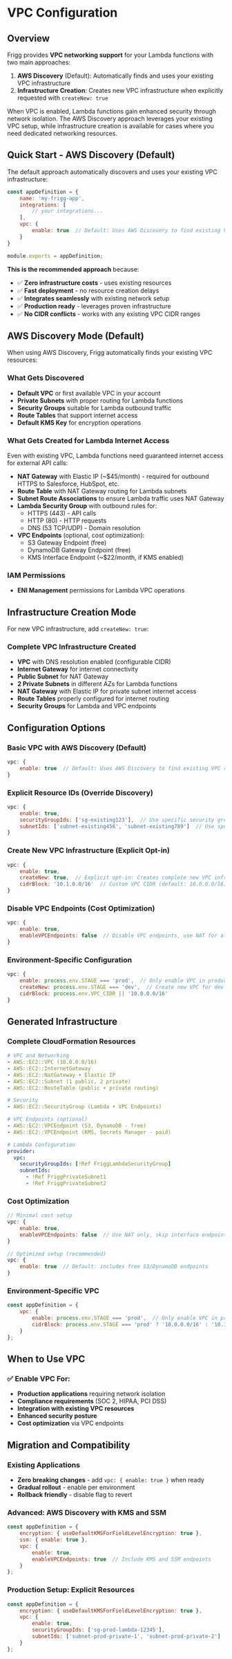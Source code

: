 # VPC Configuration

## Overview

Frigg provides **VPC networking support** for your Lambda functions with two main approaches:

1. **AWS Discovery** (Default): Automatically finds and uses your existing VPC infrastructure
2. **Infrastructure Creation**: Creates new VPC infrastructure when explicitly requested with `createNew: true`

When VPC is enabled, Lambda functions gain enhanced security through network isolation. The AWS Discovery approach leverages your existing VPC setup, while infrastructure creation is available for cases where you need dedicated networking resources.

## Quick Start - AWS Discovery (Default)

The default approach automatically discovers and uses your existing VPC infrastructure:

```javascript
const appDefinition = {
    name: 'my-frigg-app',
    integrations: [
        // your integrations...
    ],
    vpc: {
        enable: true  // Default: Uses AWS Discovery to find existing VPC resources
    }
}

module.exports = appDefinition;
```

**This is the recommended approach** because:
- ✅ **Zero infrastructure costs** - uses existing resources
- ✅ **Fast deployment** - no resource creation delays  
- ✅ **Integrates seamlessly** with existing network setup
- ✅ **Production ready** - leverages proven infrastructure
- ✅ **No CIDR conflicts** - works with any existing VPC CIDR ranges

## AWS Discovery Mode (Default)

When using AWS Discovery, Frigg automatically finds your existing VPC resources:

### What Gets Discovered
- **Default VPC** or first available VPC in your account
- **Private Subnets** with proper routing for Lambda functions
- **Security Groups** suitable for Lambda outbound traffic
- **Route Tables** that support internet access
- **Default KMS Key** for encryption operations

### What Gets Created for Lambda Internet Access
Even with existing VPC, Lambda functions need guaranteed internet access for external API calls:

- **NAT Gateway** with Elastic IP (~$45/month) - required for outbound HTTPS to Salesforce, HubSpot, etc.
- **Route Table** with NAT Gateway routing for Lambda subnets
- **Subnet Route Associations** to ensure Lambda traffic uses NAT Gateway
- **Lambda Security Group** with outbound rules for:
  - HTTPS (443) - API calls
  - HTTP (80) - HTTP requests  
  - DNS (53 TCP/UDP) - Domain resolution
- **VPC Endpoints** (optional, cost optimization):
  - S3 Gateway Endpoint (free)
  - DynamoDB Gateway Endpoint (free)
  - KMS Interface Endpoint (~$22/month, if KMS enabled)

### IAM Permissions
- **ENI Management** permissions for Lambda VPC operations

## Infrastructure Creation Mode

For new VPC infrastructure, add `createNew: true`:

### Complete VPC Infrastructure Created
- **VPC** with DNS resolution enabled (configurable CIDR)
- **Internet Gateway** for internet connectivity
- **Public Subnet** for NAT Gateway
- **2 Private Subnets** in different AZs for Lambda functions
- **NAT Gateway** with Elastic IP for private subnet internet access
- **Route Tables** properly configured for internet routing
- **Security Groups** for Lambda and VPC endpoints

## Configuration Options

### Basic VPC with AWS Discovery (Default)
```javascript
vpc: {
    enable: true  // Default: Uses AWS Discovery to find existing VPC resources
}
```

### Explicit Resource IDs (Override Discovery)
```javascript
vpc: {
    enable: true,
    securityGroupIds: ['sg-existing123'],  // Use specific security groups
    subnetIds: ['subnet-existing456', 'subnet-existing789']  // Use specific subnets
}
```

### Create New VPC Infrastructure (Explicit Opt-in)
```javascript
vpc: {
    enable: true,
    createNew: true,  // Explicit opt-in: Creates complete new VPC infrastructure
    cidrBlock: '10.1.0.0/16'  // Custom VPC CIDR (default: 10.0.0.0/16)
}
```

### Disable VPC Endpoints (Cost Optimization)
```javascript
vpc: {
    enable: true,
    enableVPCEndpoints: false  // Disable VPC endpoints, use NAT for all traffic
}
```

### Environment-Specific Configuration
```javascript
vpc: {
    enable: process.env.STAGE === 'prod',  // Only enable VPC in production
    createNew: process.env.STAGE === 'dev',  // Create new VPC for dev environments
    cidrBlock: process.env.VPC_CIDR || '10.0.0.0/16'
}
```

## Generated Infrastructure

### Complete CloudFormation Resources
```yaml
# VPC and Networking
- AWS::EC2::VPC (10.0.0.0/16)
- AWS::EC2::InternetGateway
- AWS::EC2::NatGateway + Elastic IP
- AWS::EC2::Subnet (1 public, 2 private)
- AWS::EC2::RouteTable (public + private routing)

# Security
- AWS::EC2::SecurityGroup (Lambda + VPC Endpoints)

# VPC Endpoints (optional)
- AWS::EC2::VPCEndpoint (S3, DynamoDB - free)
- AWS::EC2::VPCEndpoint (KMS, Secrets Manager - paid)

# Lambda Configuration
provider:
  vpc:
    securityGroupIds: [!Ref FriggLambdaSecurityGroup]
    subnetIds: 
      - !Ref FriggPrivateSubnet1
      - !Ref FriggPrivateSubnet2
```

### Cost Optimization
```javascript
// Minimal cost setup
vpc: {
    enable: true,
    enableVPCEndpoints: false  // Use NAT only, skip interface endpoints
}

// Optimized setup (recommended)
vpc: {
    enable: true  // Default: includes free S3/DynamoDB endpoints
}
```

### Environment-Specific VPC
```javascript
const appDefinition = {
    vpc: {
        enable: process.env.STAGE === 'prod',  // Only enable VPC in production
        cidrBlock: process.env.STAGE === 'prod' ? '10.0.0.0/16' : '10.1.0.0/16'
    }
};
```

## When to Use VPC

### ✅ Enable VPC For:
- **Production applications** requiring network isolation
- **Compliance requirements** (SOC 2, HIPAA, PCI DSS)
- **Integration with existing VPC resources**
- **Enhanced security posture**
- **Cost optimization** via VPC endpoints

## Migration and Compatibility

### Existing Applications
- **Zero breaking changes** - add `vpc: { enable: true }` when ready
- **Gradual rollout** - enable per environment
- **Rollback friendly** - disable flag to revert

### Advanced: AWS Discovery with KMS and SSM
```javascript
const appDefinition = {
    encryption: { useDefaultKMSForFieldLevelEncryption: true },
    ssm: { enable: true },
    vpc: {
        enable: true,
        enableVPCEndpoints: true  // Include KMS and SSM endpoints
    }
};
```

### Production Setup: Explicit Resources
```javascript
const appDefinition = {
    encryption: { useDefaultKMSForFieldLevelEncryption: true },
    vpc: {
        enable: true,
        securityGroupIds: ['sg-prod-lambda-12345'],
        subnetIds: ['subnet-prod-private-1', 'subnet-prod-private-2']
    }
};
``` 